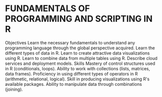 # FUNDAMENTALS OF PROGRAMMING AND SCRIPTING IN R
 Objectives  Learn the necessary fundamentals to understand any programming language through the global perspective acquired. Learn the different types of data in R. Learn to create attractive data visualizations using R. Learn to combine data from multiple tables using R. Describe cloud services and deployment models. Skills  Mastery of control structures used in R (conditionals, loops). Ability to work with collections (lists, matrices, data frames). Proficiency in using different types of operators in R (arithmetic, relational, logical). Skill in producing visualizations using R's available packages. Ability to manipulate data through combinations (joining).
